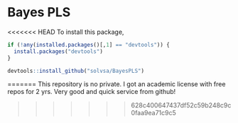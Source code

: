 # Bayes PLS

<<<<<<< HEAD
To install this package,

```r
if (!any(installed.packages()[,1] == "devtools")) {
  install.packages("devtools")
}

devtools::install_github("solvsa/BayesPLS")
```
=======
This repository is no private. I got an academic license with free repos for 2 yrs.
Very good and quick service from github!
>>>>>>> 628c400647437df52c59b248c9c0faa9ea71c9c5
